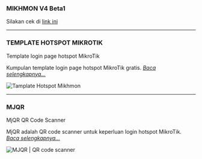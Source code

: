 ### MIKHMON V4 Beta1
Silakan cek di [link ini](./?templatehotspot "Read more...")




---------

### TEMPLATE HOTSPOT MIKROTIK
Template login page hotspot MikroTik

Kumpulan template login page hotspot MikroTik gratis. [_Baca selengkapnya..._](./?templatehotspot "Read more...")

![Tamplate Hotspot Mikhmon](./img/template-hotspot-home.png "Template Hotspot Mikhmon")

---------
<div>
	<script async src="//pagead2.googlesyndication.com/pagead/js/adsbygoogle.js"></script>
	<!-- ads3 -->
	<ins class="adsbygoogle" style="display:block" data-ad-client="ca-pub--------" data-ad-slot="95402072"
	 data-ad-format="auto" data-full-width-responsive="true"></ins>
	<script>
		(adsbygoogle = window.adsbygoogle || []).push({});
	</script>
</div>

### MJQR
MjQR QR Code Scanner

MjQR adalah QR code scanner untuk keperluan login hotspot MikroTik. [_Baca selengkapnya..._](./?myqr "Read more...")

![MJQR | QR code scanner](./img/mjqr.jpg "MjQR | QR code scanner")

